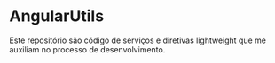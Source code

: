 # AngularUtils
Este repositório são código de serviços e diretivas 
lightweight que me auxiliam no processo de desenvolvimento.
